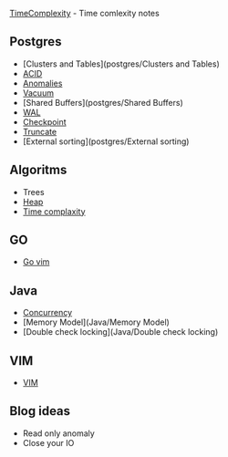 [TimeComplexity](TimeComplexity) - Time comlexity notes

## Postgres
* [Clusters and Tables](postgres/Clusters and Tables)
* [ACID](postgres/ACID)
* [Anomalies](postgres/Anomalies)
* [Vacuum](postgres/Vacuum)
* [Shared Buffers](postgres/Shared Buffers)
* [WAL](postgres/WAL)
* [Checkpoint](postgres/Checkpoint)
* [Truncate](postgres/Truncate)
* [External sorting](postgres/External sorting)

## Algoritms

* Trees
* [Heap](Algorithms/Heap) 
* [Time complaxity](Algorithms/TimeComplexity)

## GO

* [Go vim](go/Go-vim)

## Java

* [Concurrency](Java/Concurrency)
* [Memory Model](Java/Memory Model)
* [Double check locking](Java/Double check locking)


## VIM

* [VIM](vim/VIM)

## Blog ideas

* Read only anomaly
* Close your IO
